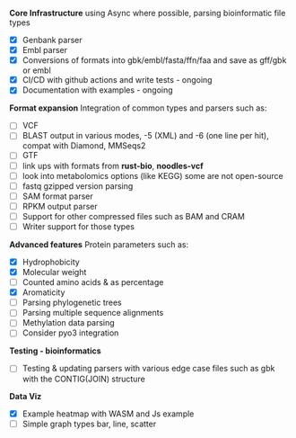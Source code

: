 **Core Infrastructure**
using Async where possible, parsing bioinformatic file types 
- [x] Genbank parser
- [x] Embl parser
- [x] Conversions of formats into gbk/embl/fasta/ffn/faa and save as gff/gbk or embl 
- [x] CI/CD with github actions and write tests - ongoing
- [x] Documentation with examples - ongoing

**Format expansion**
Integration of common types and parsers such as:
- [ ] VCF
- [ ] BLAST output in various modes, -5 (XML) and -6 (one line per hit), compat with Diamond, MMSeqs2
- [ ] GTF
- [ ] link ups with formats from **rust-bio**, **noodles-vcf**
- [ ] look into metabolomics options (like KEGG) some are not open-source
- [ ] fastq gzipped version parsing
- [ ] SAM format parser
- [ ] RPKM output parser
- [ ] Support for other compressed files such as BAM and CRAM
- [ ] Writer support for those types

**Advanced features**
Protein parameters such as: 
- [x] Hydrophobicity
- [x] Molecular weight
- [ ]  Counted amino acids & as percentage
- [x] Aromaticity
- [ ]  Parsing phylogenetic trees 
- [ ]  Parsing multiple sequence alignments
- [ ]  Methylation data parsing
- [ ]  Consider pyo3 integration

**Testing - bioinformatics**
- [ ] Testing & updating parsers with various edge case files such as gbk with the CONTIG(JOIN) structure

**Data Viz**
- [x] Example heatmap with WASM and Js example
- [ ]  Simple graph types bar, line, scatter
